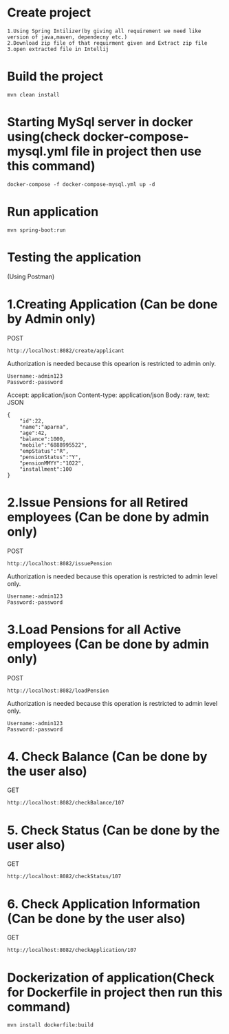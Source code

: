 # Create project
``` 
1.Using Spring Intilizer(by giving all requirement we need like version of java,maven, dependecny etc.)
2.Download zip file of that requirment given and Extract zip file
3.open extracted file in Intellij
```


# Build the project
``` 
mvn clean install
```


# Starting MySql server in docker using(check docker-compose-mysql.yml file in project then use this command)
``` 
docker-compose -f docker-compose-mysql.yml up -d

```


# Run application
``` 
mvn spring-boot:run
```


# Testing the application

(Using Postman)

# 1.Creating Application (Can be done by Admin only)
POST
``` 
http://localhost:8082/create/applicant
``` 
Authorization is needed because this opearion is restricted to admin only.
``` 
Username:-admin123
Password:-password
``` 
Accept: application/json
Content-type: application/json
Body:  raw, text: JSON
``` 
{
    "id":22,
    "name":"aparna",
    "age":42,
    "balance":1000,
    "mobile":"6888995522",
    "empStatus":"R",
    "pensionStatus":"Y",
    "pensionMMYY":"1022",
    "installment":100
}
``` 


# 2.Issue Pensions for all Retired employees (Can be done by admin only)
POST
``` 
http://localhost:8082/issuePension
``` 
Authorization is needed because this operation is restricted to admin level only.
``` 
Username:-admin123
Password:-password
``` 


# 3.Load Pensions for all Active employees (Can be done by admin only)
POST
``` 
http://localhost:8082/loadPension
``` 
Authorization is needed because this operation is restricted to admin level only.
``` 
Username:-admin123
Password:-password
``` 

# 4. Check Balance (Can be done by the user also)
GET
``` 
http://localhost:8082/checkBalance/107
``` 


# 5. Check Status (Can be done by the user also)
GET
``` 
http://localhost:8082/checkStatus/107
``` 


# 6. Check Application Information (Can be done by the user also)

GET
``` 
http://localhost:8082/checkApplication/107
``` 


# Dockerization of application(Check for Dockerfile in project then run this command)
``` 
mvn install dockerfile:build
```

